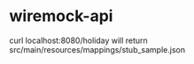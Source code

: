 # wiremock-api

curl localhost:8080/holiday will return src/main/resources/mappings/stub_sample.json